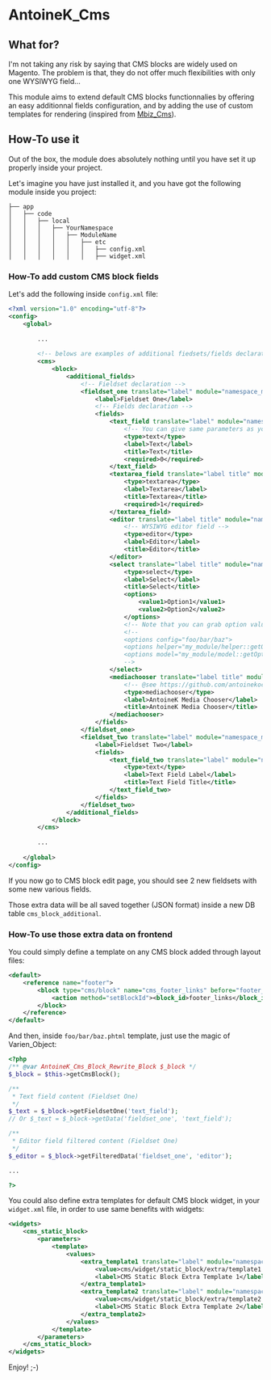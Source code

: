 # AntoineK_Cms

## What for?

I'm not taking any risk by saying that CMS blocks are widely used on Magento. The problem is that, they do not offer much flexibilities with only one WYSIWYG field...

This module aims to extend default CMS blocks functionnalies by offering an easy additionnal fields configuration, and by adding the use of custom templates for rendering (inspired from [Mbiz_Cms](https://github.com/monsieurbiz/Mbiz_Cms)).

## How-To use it

Out of the box, the module does absolutely nothing until you have set it up properly inside your project.

Let's imagine you have just installed it, and you have got the following module inside you project:

```
├── app
│   ├── code
│   │   ├── local
│   │   │   ├── YourNamespace
│   │   │   │   ├── ModuleName
│   │   │   │   │   ├── etc
│   │   │   │   │   │   ├── config.xml
│   │   │   │   │   │   ├── widget.xml
```

### How-To add custom CMS block fields

Let's add the following inside `config.xml` file:

```xml
<?xml version="1.0" encoding="utf-8"?>
<config>
    <global>
    
        ...
        
        <!-- belows are examples of additional fiedsets/fields declarations -->
        <cms>
            <block>
                <additional_fields>
                    <!-- Fieldset declaration -->
                    <fieldset_one translate="label" module="namespace_module">
                        <label>Fieldset One</label>
                        <!-- Fields declaration -->
                        <fields>
                            <text_field translate="label" module="namespace_module">
                                <!-- You can give same parameters as you would do with classic Varien_Data_Form_Element_Fieldset::addField() method -->
                                <type>text</type>
                                <label>Text</label>
                                <title>Text</title>
                                <required>0</required>
                            </text_field>
                            <textarea_field translate="label title" module="namespace_module">
                                <type>textarea</type>
                                <label>Textarea</label>
                                <title>Textarea</title>
                                <required>1</required>
                            </textarea_field>
                            <editor translate="label title" module="namespace_module">
                                <!-- WYSIWYG editor field -->
                                <type>editor</type>
                                <label>Editor</label>
                                <title>Editor</title>
                            </editor>
                            <select translate="label title" module="namespace_module">
                                <type>select</type>
                                <label>Select</label>
                                <title>Select</title>
                                <options>
                                    <value1>Option1</value1>
                                    <value2>Option2</value2>
                                </options>
                                <!-- Note that you can grab option values by using config or helper/model method -->
                                <!--
                                <options config="foo/bar/baz">
                                <options helper="my_module/helper::getOptionsMethod">
                                <options model="my_module/model::getOptionsMethod">
                                -->
                            </select>
                            <mediachooser translate="label title" module="namespace_module">
                                <!-- @see https://github.com/antoinekociuba/AntoineK_MediaChooserField -->
                                <type>mediachooser</type>
                                <label>AntoineK Media Chooser</label>
                                <title>AntoineK Media Chooser</title>
                            </mediachooser>
                        </fields>
                    </fieldset_one>
                    <fieldset_two translate="label" module="namespace_module">
                        <label>Fieldset Two</label>
                        <fields>
                            <text_field_two translate="label" module="namespace_module">
                                <type>text</type>
                                <label>Text Field Label</label>
                                <title>Text Field Title</title>
                            </text_field_two>
                        </fields>
                    </fieldset_two>
                </additional_fields>
            </block>
        </cms>
        
        ...
        
    </global>
</config>
```

If you now go to CMS block edit page, you should see 2 new fieldsets with some new various fields.

Those extra data will be all saved together (JSON format) inside a new DB table `cms_block_additional`.

### How-To use those extra data on frontend

You could simply define a template on any CMS block added through layout files:
```xml
<default>
    <reference name="footer">
        <block type="cms/block" name="cms_footer_links" before="footer_links" template="foo/bar/baz.phtml">
            <action method="setBlockId"><block_id>footer_links</block_id></action>
        </block>
    </reference>
</default>
```

And then, inside `foo/bar/baz.phtml` template, just use the magic of Varien_Object:

```php
<?php
/** @var AntoineK_Cms_Block_Rewrite_Block $_block */
$_block = $this->getCmsBlock();

/**
 * Text field content (Fieldset One)
 */
$_text = $_block->getFieldsetOne('text_field'); 
// Or $_text = $_block->getData('fieldset_one', 'text_field');

/**
 * Editor field filtered content (Fieldset One)
 */
$_editor = $_block->getFilteredData('fieldset_one', 'editor');

...

?>
```

You could also define extra templates for default CMS block widget, in your `widget.xml` file, in order to use same benefits with widgets:

```xml
<widgets>
    <cms_static_block>
        <parameters>
            <template>
                <values>
                    <extra_template1 translate="label" module="namespace_module">
                        <value>cms/widget/static_block/extra/template1.phtml</value>
                        <label>CMS Static Block Extra Template 1</label>
                    </extra_template1>
                    <extra_template2 translate="label" module="namespace_module">
                        <value>cms/widget/static_block/extra/template2.phtml</value>
                        <label>CMS Static Block Extra Template 2</label>
                    </extra_template2>
                </values>
            </template>
        </parameters>
    </cms_static_block>
</widgets>
```

Enjoy! ;-)

